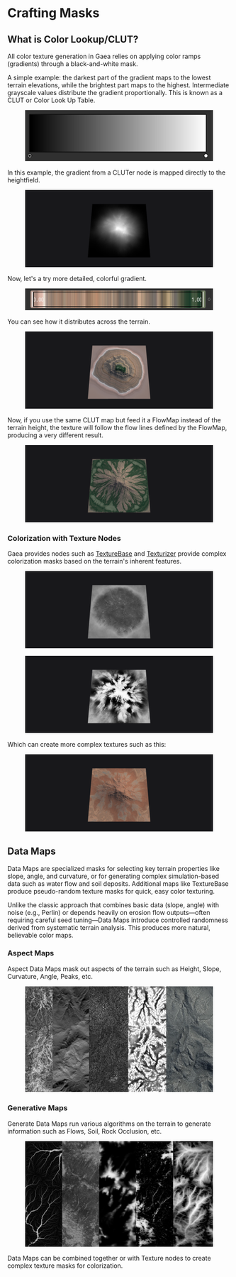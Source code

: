 # Crafting Masks

## What is Color Lookup/CLUT?

All color texture generation in Gaea relies on applying color ramps (gradients) through a black-and-white mask.

A simple example: the darkest part of the gradient maps to the lowest terrain elevations, while the brightest part maps to the highest. Intermediate grayscale values distribute the gradient proportionally. This is known as a CLUT or Color Look Up Table.

<figure><img src="../../.gitbook/assets/CLUTer.png" alt=""><figcaption></figcaption></figure>

In this example, the gradient from a CLUTer node is mapped directly to the heightfield.

<figure><img src="../../.gitbook/assets/mountain_autolevelled.png" alt=""><figcaption></figcaption></figure>

Now, let's a try more detailed, colorful gradient.

<figure><img src="../../.gitbook/assets/Gaea_-_Untitled_04-39-07-AM.png" alt=""><figcaption></figcaption></figure>

You can see how it distributes across the terrain.

<figure><img src="../../.gitbook/assets/Gaea_-_Untitled_04-38-54-AM.png" alt=""><figcaption></figcaption></figure>

Now, if you use the same CLUT map but feed it a FlowMap instead of the terrain height, the texture will follow the flow lines defined by the FlowMap, producing a very different result.

<figure><img src="../../.gitbook/assets/Gaea_-_Untitled_04-39-18-AM.png" alt=""><figcaption></figcaption></figure>



### Colorization with Texture Nodes

Gaea provides nodes such as [TextureBase](https://app.gitbook.com/s/QDbwutRMkOIUKbLVMSQP/nodes/derive/texturebase "mention") and [Texturizer](https://app.gitbook.com/s/QDbwutRMkOIUKbLVMSQP/nodes/derive/texturizer "mention") provide complex colorization masks based on the terrain's inherent features.

<figure><img src="../../.gitbook/assets/Gaea_-_Untitled_04-44-21-AM.png" alt=""><figcaption></figcaption></figure>

<figure><img src="../../.gitbook/assets/Gaea_-_Untitled_04-47-53-AM.png" alt=""><figcaption></figcaption></figure>

Which can create more complex textures such as this:

<figure><img src="../../.gitbook/assets/Gaea_-_Untitled_04-50-15-AM.png" alt=""><figcaption></figcaption></figure>



## Data Maps

Data Maps are specialized masks for selecting key terrain properties like slope, angle, and curvature, or for generating complex simulation-based data such as water flow and soil deposits. Additional maps like TextureBase produce pseudo-random texture masks for quick, easy color texturing.

Unlike the classic approach that combines basic data (slope, angle) with noise (e.g., Perlin) or depends heavily on erosion flow outputs—often requiring careful seed tuning—Data Maps introduce controlled randomness derived from systematic terrain analysis. This produces more natural, believable color maps.

### Aspect Maps

Aspect Data Maps mask out aspects of the terrain such as Height, Slope, Curvature, Angle, Peaks, etc.

<figure><img src="../../.gitbook/assets/datamaps.webp" alt=""><figcaption></figcaption></figure>

### Generative Maps

Generate Data Maps run various algorithms on the terrain to generate information such as Flows, Soil, Rock Occlusion, etc.

<figure><img src="../../.gitbook/assets/datamaps2.webp" alt=""><figcaption></figcaption></figure>

Data Maps can be combined together or with Texture nodes to create complex texture masks for colorization.

